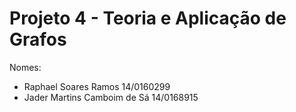# Projeto 4 - Teoria e Aplicação de Grafos
Nomes:
- Raphael Soares Ramos 14/0160299
- Jader Martins Camboim de Sá 14/0168915
